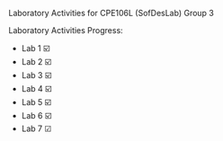Laboratory Activities for CPE106L (SofDesLab) 
Group 3


Laboratory Activities Progress:
- Lab 1  ☑️
- Lab 2  ☑️
- Lab 3  ☑️
- Lab 4  ☑️
- Lab 5  ☑️
- Lab 6  ☑️
- Lab 7  ☑
